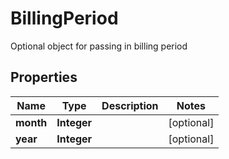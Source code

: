 

# BillingPeriod

Optional object for passing in billing period
## Properties

Name | Type | Description | Notes
------------ | ------------- | ------------- | -------------
**month** | **Integer** |  |  [optional]
**year** | **Integer** |  |  [optional]



